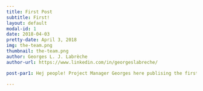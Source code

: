 ```yaml
---
title: First Post
subtitle: First!
layout: default
modal-id: 1
date: 2018-04-03
pretty-date: April 3, 2018
img: the-team.png
thumbnail: the-team.png
author: Georges L. J. Labrèche
author-url: https://www.linkedin.com/in/georgeslabreche/

post-par1: Hej people! Project Manager Georges here publising the first post in our long overdue project website update. We're not only talking online facelift here but full on microblogging support. What's the difference between microblogging and blogging, you ask? We'll, we're aiming for frequent and short posts instead of sparse and long ones. We're talking about daily min/max 300/600 word count in-your-face status updates that will even bewilder our most severely shortest attention spanned readers. For now though, enjoy the above team picture, you can spot me as the tallest dude. Stay tuned!

---
```


